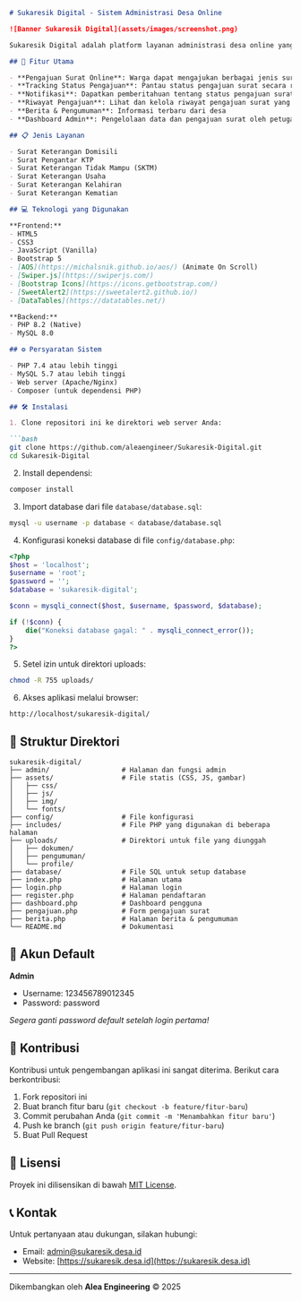 ```markdown
# Sukaresik Digital - Sistem Administrasi Desa Online

![Banner Sukaresik Digital](assets/images/screenshot.png)

Sukaresik Digital adalah platform layanan administrasi desa online yang memudahkan warga dalam mengurus berbagai keperluan administrasi secara efisien dan transparan. Aplikasi ini dikembangkan untuk Desa Sukaresik sebagai solusi digital dalam pengurusan surat dan layanan administrasi desa.

## 🌟 Fitur Utama

- **Pengajuan Surat Online**: Warga dapat mengajukan berbagai jenis surat secara online tanpa perlu datang ke kantor desa
- **Tracking Status Pengajuan**: Pantau status pengajuan surat secara real-time
- **Notifikasi**: Dapatkan pemberitahuan tentang status pengajuan surat
- **Riwayat Pengajuan**: Lihat dan kelola riwayat pengajuan surat yang pernah dilakukan
- **Berita & Pengumuman**: Informasi terbaru dari desa
- **Dashboard Admin**: Pengelolaan data dan pengajuan surat oleh petugas desa

## 📋 Jenis Layanan

- Surat Keterangan Domisili
- Surat Pengantar KTP
- Surat Keterangan Tidak Mampu (SKTM)
- Surat Keterangan Usaha
- Surat Keterangan Kelahiran
- Surat Keterangan Kematian

## 💻 Teknologi yang Digunakan

**Frontend:**
- HTML5
- CSS3
- JavaScript (Vanilla)
- Bootstrap 5
- [AOS](https://michalsnik.github.io/aos/) (Animate On Scroll)
- [Swiper.js](https://swiperjs.com/)
- [Bootstrap Icons](https://icons.getbootstrap.com/)
- [SweetAlert2](https://sweetalert2.github.io/)
- [DataTables](https://datatables.net/)

**Backend:**
- PHP 8.2 (Native)
- MySQL 8.0

## ⚙️ Persyaratan Sistem

- PHP 7.4 atau lebih tinggi
- MySQL 5.7 atau lebih tinggi
- Web server (Apache/Nginx)
- Composer (untuk dependensi PHP)

## 🛠️ Instalasi

1. Clone repositori ini ke direktori web server Anda:

```bash
git clone https://github.com/aleaengineer/Sukaresik-Digital.git
cd Sukaresik-Digital
```

2. Install dependensi:

```bash
composer install
```

3. Import database dari file `database/database.sql`:

```bash
mysql -u username -p database < database/database.sql
```

4. Konfigurasi koneksi database di file `config/database.php`:

```php
<?php
$host = 'localhost';
$username = 'root';
$password = '';
$database = 'sukaresik-digital';

$conn = mysqli_connect($host, $username, $password, $database);

if (!$conn) {
    die("Koneksi database gagal: " . mysqli_connect_error());
}
?>
```

5. Setel izin untuk direktori uploads:

```bash
chmod -R 755 uploads/
```

6. Akses aplikasi melalui browser:

```
http://localhost/sukaresik-digital/
```

## 📂 Struktur Direktori

```
sukaresik-digital/
├── admin/                  # Halaman dan fungsi admin
├── assets/                 # File statis (CSS, JS, gambar)
│   ├── css/
│   ├── js/
│   ├── img/
│   └── fonts/
├── config/                 # File konfigurasi
├── includes/               # File PHP yang digunakan di beberapa halaman
├── uploads/                # Direktori untuk file yang diunggah
│   ├── dokumen/
│   ├── pengumuman/
│   └── profile/
├── database/               # File SQL untuk setup database
├── index.php               # Halaman utama
├── login.php               # Halaman login
├── register.php            # Halaman pendaftaran
├── dashboard.php           # Dashboard pengguna
├── pengajuan.php           # Form pengajuan surat
├── berita.php              # Halaman berita & pengumuman
└── README.md               # Dokumentasi
```

## 🔐 Akun Default

**Admin**
- Username: 123456789012345
- Password: password


*Segera ganti password default setelah login pertama!*

## 🤝 Kontribusi

Kontribusi untuk pengembangan aplikasi ini sangat diterima. Berikut cara berkontribusi:

1. Fork repositori ini
2. Buat branch fitur baru (`git checkout -b feature/fitur-baru`)
3. Commit perubahan Anda (`git commit -m 'Menambahkan fitur baru'`)
4. Push ke branch (`git push origin feature/fitur-baru`)
5. Buat Pull Request

## 📜 Lisensi

Proyek ini dilisensikan di bawah [MIT License](LICENSE).

## 📞 Kontak

Untuk pertanyaan atau dukungan, silakan hubungi:

- Email: admin@sukaresik.desa.id
- Website: [https://sukaresik.desa.id](https://sukaresik.desa.id)

---

Dikembangkan oleh **Alea Engineering** © 2025
```
